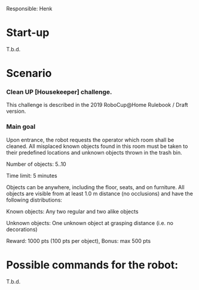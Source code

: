 Responsible: Henk

# Start-up
T.b.d.

# Scenario
### Clean UP [Housekeeper] challenge.

This challenge is described in the 2019 RoboCup@Home Rulebook / Draft version.

### Main goal
Upon entrance, the robot requests the operator which room shall be cleaned. All misplaced known objects
found in this room must be taken to their predefined locations and unknown objects thrown in the trash bin.

Number of objects: 5..10

Time limit: 5 minutes

Objects can be anywhere, including the floor, seats, and on furniture. All objects are visible from
at least 1.0 m distance (no occlusions) and have the following distributions:

Known objects: Any two regular and two alike objects

Unknown objects: One unknown object at grasping distance (i.e. no decorations)

Reward: 1000 pts (100 pts per object), 
Bonus: max 500 pts

# Possible commands for the robot:
T.b.d.
